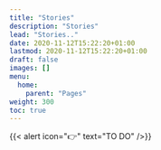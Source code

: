 ```yaml
---
title: "Stories"
description: "Stories"
lead: "Stories.."
date: 2020-11-12T15:22:20+01:00
lastmod: 2020-11-12T15:22:20+01:00
draft: false
images: []
menu:
  home:
    parent: "Pages"
weight: 300
toc: true
---
```


{{< alert icon="👉" text="TO DO" />}}

